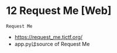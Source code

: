 # 12 Request Me [Web]
```
Request Me
```
- https://request_me.tjctf.org/
- app.pyはsource of Request Me